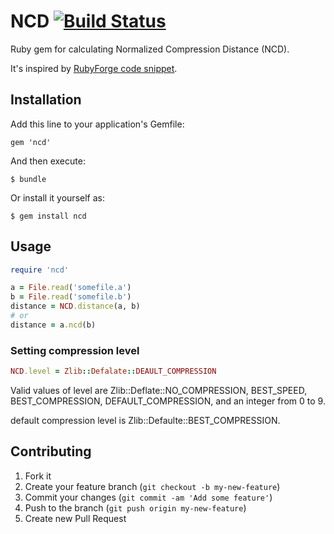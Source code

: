 # NCD [![Build Status](https://travis-ci.org/masatanish/ncd.png)](https://travis-ci.org/masatanish/ncd)
Ruby gem for calculating Normalized Compression Distance (NCD).

It's inspired by [RubyForge code snippet](http://rubyforge.org/snippet/detail.php?type=snippet&id=3).

## Installation

Add this line to your application's Gemfile:

    gem 'ncd'

And then execute:

    $ bundle

Or install it yourself as:

    $ gem install ncd

## Usage
```ruby
require 'ncd'

a = File.read('somefile.a')
b = File.read('somefile.b')
distance = NCD.distance(a, b)
# or 
distance = a.ncd(b)
```
### Setting compression level

```ruby
NCD.level = Zlib::Defalate::DEAULT_COMPRESSION
```
Valid values of level are Zlib::Deflate::NO_COMPRESSION, BEST_SPEED, BEST_COMPRESSION, DEFAULT_COMPRESSION, and an integer from 0 to 9.

default compression level is Zlib::Defaulte::BEST_COMPRESSION.

## Contributing

1. Fork it
2. Create your feature branch (`git checkout -b my-new-feature`)
3. Commit your changes (`git commit -am 'Add some feature'`)
4. Push to the branch (`git push origin my-new-feature`)
5. Create new Pull Request

